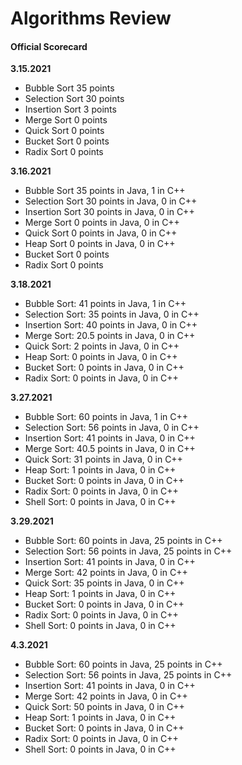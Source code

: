# Algorithms Review

#### Official Scorecard

__3.15.2021__
- Bubble Sort 35 points
- Selection Sort 30 points
- Insertion Sort 3 points
- Merge Sort 0 points
- Quick Sort 0 points
- Bucket Sort 0 points
- Radix Sort 0 points

__3.16.2021__
- Bubble Sort 35 points in Java, 1 in C++
- Selection Sort 30 points in Java, 0 in C++
- Insertion Sort 30 points in Java, 0 in C++
- Merge Sort 0 points in Java, 0 in C++
- Quick Sort 0 points in Java, 0 in C++
- Heap Sort 0 points in Java, 0 in C++
- Bucket Sort 0 points
- Radix Sort 0 points

__3.18.2021__
- Bubble Sort:    41 points in Java,   1 in C++
- Selection Sort: 35 points in Java,   0 in C++
- Insertion Sort: 40 points in Java,   0 in C++
- Merge Sort:     20.5 points in Java, 0 in C++
- Quick Sort:     2 points in Java,    0 in C++
- Heap Sort:      0 points in Java,    0 in C++
- Bucket Sort:    0 points in Java,    0 in C++
- Radix Sort:     0 points in Java,    0 in C++

__3.27.2021__
- Bubble Sort:    60 points in Java,   1 in C++
- Selection Sort: 56 points in Java,   0 in C++
- Insertion Sort: 41 points in Java,   0 in C++
- Merge Sort:     40.5 points in Java, 0 in C++
- Quick Sort:     31 points in Java,    0 in C++
- Heap Sort:      1 points in Java,    0 in C++
- Bucket Sort:    0 points in Java,    0 in C++
- Radix Sort:     0 points in Java,    0 in C++
- Shell Sort:     0 points in Java,   0 in C++

__3.29.2021__
- Bubble Sort:    60 points in Java,   25 points in C++
- Selection Sort: 56 points in Java,   25 points in C++
- Insertion Sort: 41 points in Java,   0 in C++
- Merge Sort:     42 points in Java, 0 in C++
- Quick Sort:     35 points in Java,    0 in C++
- Heap Sort:      1 points in Java,    0 in C++
- Bucket Sort:    0 points in Java,    0 in C++
- Radix Sort:     0 points in Java,    0 in C++
- Shell Sort:     0 points in Java,   0 in C++


__4.3.2021__
- Bubble Sort:    60 points in Java,   25 points in C++
- Selection Sort: 56 points in Java,   25 points in C++
- Insertion Sort: 41 points in Java,   0 in C++
- Merge Sort:     42 points in Java, 0 in C++
- Quick Sort:     50 points in Java,   0 in C++
- Heap Sort:      1 points in Java,    0 in C++
- Bucket Sort:    0 points in Java,    0 in C++
- Radix Sort:     0 points in Java,    0 in C++
- Shell Sort:     0 points in Java,   0 in C++
